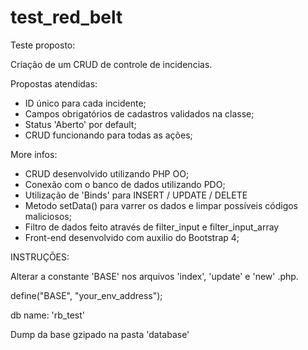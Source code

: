 # test_red_belt

Teste proposto:

Criação de um CRUD de controle de incidencias.

Propostas atendidas:

- ID único para cada incidente;
- Campos obrigatórios de cadastros validados na classe;
- Status 'Aberto' por default;
- CRUD funcionando para todas as ações;

More infos:

- CRUD desenvolvido utilizando PHP OO;
- Conexão com o banco de dados utilizando PDO;
- Utilização de 'Binds' para INSERT / UPDATE / DELETE
- Metodo setData() para varrer os dados e limpar possíveis códigos maliciosos;
- Filtro de dados feito através de filter_input e filter_input_array
- Front-end desenvolvido com auxilio do Bootstrap 4;


INSTRUÇÕES:

Alterar a constante 'BASE' nos arquivos 'index', 'update' e 'new' .php.

define("BASE", "your_env_address");

db name: 'rb_test'

Dump da base gzipado na pasta 'database' 
